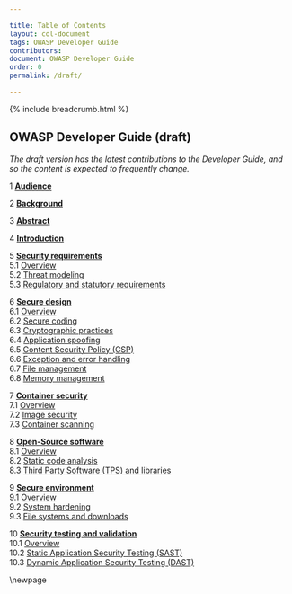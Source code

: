 ```yaml
---

title: Table of Contents
layout: col-document
tags: OWASP Developer Guide
contributors:
document: OWASP Developer Guide
order: 0
permalink: /draft/

---
```


{% include breadcrumb.html %}
## OWASP Developer Guide (draft)
_The draft version has the latest contributions to the Developer Guide, and so the content is expected to frequently change._

1 **[Audience](#1-audience)**

2 **[Background](#2-background)**

3 **[Abstract](#3-abstract)**

4 **[Introduction](#4-introduction)**

5 **[Security requirements](#security-requirements)**  
5.1 [Overview](#security-requirements-overview)  
5.2 [Threat modeling](#threat-modeling)  
5.3 [Regulatory and statutory requirements](#regulatory-and-statutory-requirements)  

6 **[Secure design](#secure-design)**  
6.1 [Overview](#secure-design-overview)  
6.2 [Secure coding](#secure-coding)  
6.3 [Cryptographic practices](#cryptographic-practices)  
6.4 [Application spoofing](#application-spoofing)  
6.5 [Content Security Policy (CSP)](#content-security-policy)  
6.6 [Exception and error handling](#exception-and-error-handling)  
6.7 [File management](#file-management)  
6.8 [Memory management](#memory-management)  

7 **[Container security](#container-security)**  
7.1 [Overview](#container-security-overview)  
7.2 [Image security](#image-security)  
7.3 [Container scanning](#container-scanning)  

8 **[Open-Source software](#open-source-software)**  
8.1 [Overview](#open-source-software-overview)  
8.2 [Static code analysis](#static-code-analysis)  
8.3 [Third Party Software (TPS) and libraries](#third-party-software-and-libraries)  

9 **[Secure environment](#secure-environment)**  
9.1 [Overview](#secure-environment-overview)  
9.2 [System hardening](#system-hardening)  
9.3 [File systems and downloads](#file-systems-and-downloads)  

10 **[Security testing and validation](#security-testing-and-validation)**  
10.1 [Overview](#security-testing-and-validation-overview)  
10.2 [Static Application Security Testing (SAST)](#-static-application-security-testing)  
10.3 [Dynamic Application Security Testing (DAST)](#-dynamic-application-security-testing)  

\newpage
